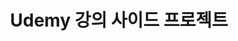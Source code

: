 ---
title : Udemy 강의 사이드 프로젝트
mainImage : "https://github.com/Jaek1783/expense/assets/73649967/14967423-814d-470c-8a63-8a99cca61f6e"
makeTime : < 2023.07.18 ~ 2023.07.18 >
makeDesc : 리액트 코딩 1일
adress : https://expense-swart.vercel.app/
description : [
    {desc : Udemy 강의내용의 사이드 프로젝트로 제작하였다. },
    {desc : 강의에서 제공하는 프로젝트내용을 숙지하고 코딩하며 제작하였다. },
    {desc : 차후 개인 프로젝트로 사용하기 위해 현재 프로젝트 버전을 1.0으로 제작하였다. },
]

service : [
    {desc : 연도를 클릭하여 필터링되게 만들었다.},
    {desc : 필터링된 연도에 사용한 금액을 모두 더하여, 그 값으로 차트를 만들었다.},
 ]

---